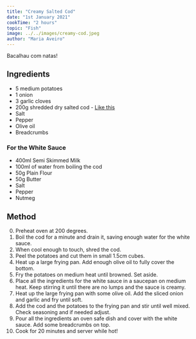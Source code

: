 ```yaml
---
title: "Creamy Salted Cod"
date: "1st January 2021"
cookTime: "2 hours"
topic: "Fish"
image: ../../images/creamy-cod.jpeg
author: "Maria Aveiro"
---
```


Bacalhau com natas!

## Ingredients

- 5 medium potatoes
- 1 onion
- 3 garlic cloves
- 200g shredded dry salted cod - [Like this](https://www.tesco.com/groceries/en-GB/products/305041317)
- Salt
- Pepper
- Olive oil
- Breadcrumbs

### For the White Sauce

- 400ml Semi Skimmed Milk
- 100ml of water from boiling the cod
- 50g Plain Flour
- 50g Butter
- Salt
- Pepper
- Nutmeg

## Method

0. Preheat oven at 200 degrees.
1. Boil the cod for a minute and drain it, saving enough water for the white sauce.
2. When cool enough to touch, shred the cod.
3. Peel the potatoes and cut them in small 1.5cm cubes.
4. Heat up a large frying pan. Add enough olive oil to fully cover the bottom.
5. Fry the potatoes on medium heat until browned. Set aside.
6. Place all the ingredients for the white sauce in a saucepan on medium heat. Keep stirring it until there are no lumps and the sauce is creamy.
7. Heat up the large frying pan with some olive oil. Add the sliced onion and garlic and fry until soft.
8. Add the cod and the potatoes to the frying pan and stir until well mixed. Check seasoning and if needed adjust.
9. Pour all the ingredients an oven safe dish and cover with the white sauce. Add some breadcrumbs on top.
10. Cook for 20 minutes and server while hot!
